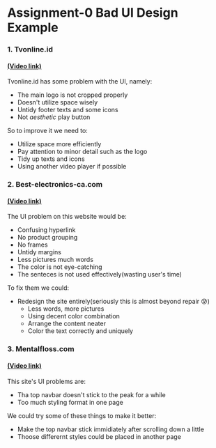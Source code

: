 # Assignment-0 Bad UI Design Example
### 1. Tvonline.id
#### [(Video link)](https://youtu.be/JM1o7npGq6w)
Tvonline.id has some problem with the UI, namely: 
- The main logo is not cropped properly
- Doesn't utilize space wisely
- Untidy footer texts and some icons
- Not *aesthetic* play button

So to improve it we need to:
- Utilize space more efficiently
- Pay attention to minor detail such as the logo
- Tidy up texts and icons
- Using another video player if possible

### 2. Best-electronics-ca.com
#### [(Video link)](https://youtu.be/wSTewK91x2I)
The UI problem on this website would be:
- Confusing hyperlink
- No product grouping
- No frames
- Untidy margins
- Less pictures much words
- The color is not eye-catching
- The senteces is not used effectively(wasting user's time)

To fix them we could:
- Redesign the site entirely(seriously this is almost beyond repair :cold_sweat:)
  - Less words, more pictures
  - Using decent color combination
  - Arrange the content neater
  - Color the text correctly and uniquely
  
### 3. Mentalfloss.com
#### [(Video link)](https://youtu.be/PQlA0DMjl8E)
This site's UI problems are:
- Tha top navbar doesn't stick to the peak for a while
- Too much styling format in one page

We could try some of these things to make it better:
- Make the top navbar stick immidiately after scrolling down a little
- Thoose differernt styles could be placed in another page
